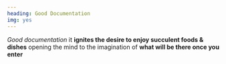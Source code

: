 ```yaml
---
heading: Good Documentation
img: yes
---
```


*Good documentation* it **ignites the desire to enjoy succulent foods & dishes** opening the mind to the imagination of **what will be there once you enter** 

<slider-img src="https://images.unsplash.com/photo-1520245787685-fb1e6732fb76?ixlib=rb-1.2.1&ixid=eyJhcHBfaWQiOjEyMDd9&auto=format&fit=crop&w=1350&q=80" alt="A beautiful menu on a elegant table into a wonderful restaurant" caption=""/>
